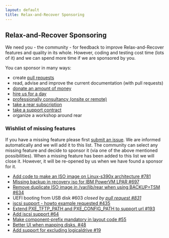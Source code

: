 ```yaml
---
layout: default
title: Relax-and-Recover Sponsoring
---
```

## Relax-and-Recover Sponsoring

We need you - the community - for feedback to improve Relax-and-Recover features and quality in its whole. However, coding and testing cost time (lots of it) and we can spend more time if we are sponsored by you.

You can sponsor in many ways:

 - create [pull requests](https://help.github.com/articles/using-pull-requests/)
 - read, advise and improve the current documentation (with pull requests)
 - [donate an amount of money](https://www.paypal.com/cgi-bin/webscr?item_name=Donation+to+Relax+and+Recover&cmd=_donations&business=gratien.dhaese%40gmail.com)
 - [hire us for a day](http://www.it3.be/rear-support/)
 - [professionally consultancy (onsite or remote)](http://relax-and-recover.org/development/)
 - [take a rear subscription](http://www.it3.be/rear-support/)
 - [take a support contract](http://www.it3.be/rear-support/)
 - organize a workshop around rear

### Wishlist of missing features

If you have a missing feature please first [submit an issue](https://github.com/rear/rear/issues). We are informed automatically and we will add it to this list. The community can select any missing feature and decide to sponsor it (via one of the above mentioned possibilities). When a missing feature has been added to this list we will close it. However, it will be re-opened by us when we have found a sponsor for it.

 - [Add code to make an ISO image on Linux-s390x architecture #781](https://github.com/rear/rear/issues/781)
 - [Missing backup in recovery iso for IBM PowerVM LPAR #697](https://github.com/rear/rear/issues/697)
 - [Remove duplicate ISO image in /var/lib/rear when using BACKUP=TSM #634](https://github.com/rear/rear/issues/634)
 - UEFI booting from USB disk #603 *closed by [pull request #831](https://github.com/rear/rear/pull/837)*
 - [iscsi support - howto example requested #435](https://github.com/rear/rear/issues/435)
 - [Extend PXE_TFTP_PATH and PXE_CONFIG_PATH to support url #193](https://github.com/rear/rear/issues/193)
 - [Add iscsi support #64](https://github.com/rear/rear/issues/64)
 - [Make component-prefix mandatory in layout code #55](https://github.com/rear/rear/issues/55)
 - [Better UI when mapping disks. #48](https://github.com/rear/rear/issues/48)
 - [Add support for excluding logicaldrive #19](https://github.com/rear/rear/issues/19)

